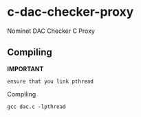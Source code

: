 c-dac-checker-proxy
===================

Nominet DAC Checker C Proxy

Compiling
--------------

**IMPORTANT**

	ensure that you link pthread
	
Compiling 

	gcc dac.c -lpthread